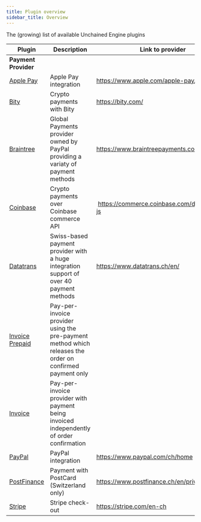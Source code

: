 ```yaml
---
title: Plugin overview
sidebar_title: Overview
---
```


The (growing) list of available Unchained Engine plugins

| Plugin | Description | Link to provider |
| ------ | ----------- | ---------------- |
| **Payment Provider** | | |
| [Apple Pay](/plugins/plugin-apple-iap) | Apple Pay integration | https://www.apple.com/apple-pay/ |
| [Bity](/plugins/plugin-bity) | Crypto payments with Bity | https://bity.com/ | 
| [Braintree](/plugins/plugin-braintree) | Global Payments provider owned by PayPal providing a variaty of payment methods | https://www.braintreepayments.com/ch |
| [Coinbase](/plugins/plugin-coinbase) | Crypto payments over Coinbase commerce API | https://commerce.coinbase.com/docs/#node-js | 
| [Datatrans](/plugins/plugin-datatrans) | Swiss-based payment provider with a huge integration support of over 40 payment methods | https://www.datatrans.ch/en/ | 
| [Invoice Prepaid](/plugins/plugin-invoice-prepaid) | Pay-per-invoice provider using the pre-payment method which releases the order on confirmed payment only |  | 
| [Invoice](/plugins/plugin-invoice) | Pay-per-invoice provider with payment being invoiced independently of order confirmation |  | 
| [PayPal](/plugins/plugin-paypal) | PayPal integration | https://www.paypal.com/ch/home |
| [PostFinance](/plugins/plugin-postfinance) | Payment with PostCard (Switzerland only) | https://www.postfinance.ch/en/private.html |
| [Stripe](/plugins/plugin-stripe) | Stripe check-out | https://stripe.com/en-ch |
